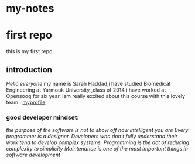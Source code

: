 # my-notes
# first repo
this is my first repo
## introduction
*Hello everyone*
my name is Sarah Haddad,i have studied Biomedical Engineering at Yarmouk University ,class of 2014
i have worked at Opensooq for six year.
iam really excited about this course with this lovely team .
[myprofile](https://github.com/sarahaddad91)

### good developer mindset:

*the purpose of the software is not to show off how intelligent you are
Every programmer is a designer.
Developers who don’t fully understand their work tend to develop complex systems.
Programming is the act of reducing complexity to simplicity
Maintenance is one of the most important things in software development*


